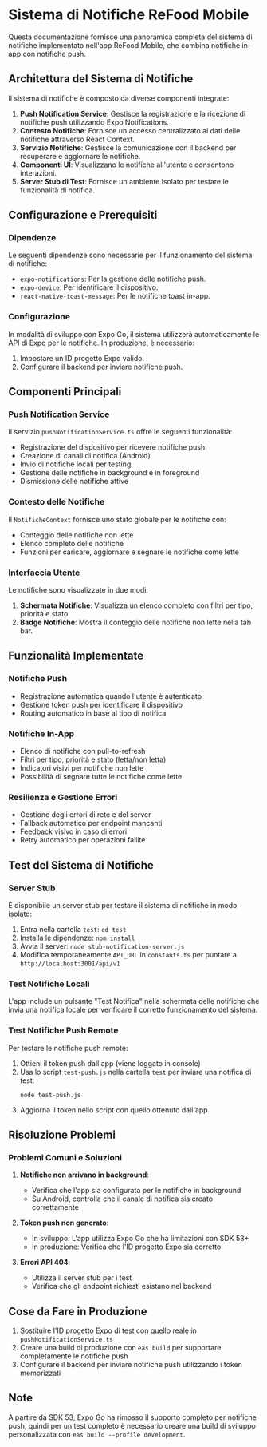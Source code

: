 # Sistema di Notifiche ReFood Mobile

Questa documentazione fornisce una panoramica completa del sistema di notifiche implementato nell'app ReFood Mobile, che combina notifiche in-app con notifiche push.

## Architettura del Sistema di Notifiche

Il sistema di notifiche è composto da diverse componenti integrate:

1. **Push Notification Service**: Gestisce la registrazione e la ricezione di notifiche push utilizzando Expo Notifications.
2. **Contesto Notifiche**: Fornisce un accesso centralizzato ai dati delle notifiche attraverso React Context.
3. **Servizio Notifiche**: Gestisce la comunicazione con il backend per recuperare e aggiornare le notifiche.
4. **Componenti UI**: Visualizzano le notifiche all'utente e consentono interazioni.
5. **Server Stub di Test**: Fornisce un ambiente isolato per testare le funzionalità di notifica.

## Configurazione e Prerequisiti

### Dipendenze

Le seguenti dipendenze sono necessarie per il funzionamento del sistema di notifiche:

- `expo-notifications`: Per la gestione delle notifiche push.
- `expo-device`: Per identificare il dispositivo.
- `react-native-toast-message`: Per le notifiche toast in-app.

### Configurazione

In modalità di sviluppo con Expo Go, il sistema utilizzerà automaticamente le API di Expo per le notifiche. In produzione, è necessario:

1. Impostare un ID progetto Expo valido.
2. Configurare il backend per inviare notifiche push.

## Componenti Principali

### Push Notification Service

Il servizio `pushNotificationService.ts` offre le seguenti funzionalità:

- Registrazione del dispositivo per ricevere notifiche push
- Creazione di canali di notifica (Android)
- Invio di notifiche locali per testing
- Gestione delle notifiche in background e in foreground
- Dismissione delle notifiche attive

### Contesto delle Notifiche

Il `NotificheContext` fornisce uno stato globale per le notifiche con:

- Conteggio delle notifiche non lette
- Elenco completo delle notifiche
- Funzioni per caricare, aggiornare e segnare le notifiche come lette

### Interfaccia Utente

Le notifiche sono visualizzate in due modi:

1. **Schermata Notifiche**: Visualizza un elenco completo con filtri per tipo, priorità e stato.
2. **Badge Notifiche**: Mostra il conteggio delle notifiche non lette nella tab bar.

## Funzionalità Implementate

### Notifiche Push

- Registrazione automatica quando l'utente è autenticato
- Gestione token push per identificare il dispositivo
- Routing automatico in base al tipo di notifica

### Notifiche In-App

- Elenco di notifiche con pull-to-refresh
- Filtri per tipo, priorità e stato (letta/non letta)
- Indicatori visivi per notifiche non lette
- Possibilità di segnare tutte le notifiche come lette

### Resilienza e Gestione Errori

- Gestione degli errori di rete e del server
- Fallback automatico per endpoint mancanti
- Feedback visivo in caso di errori
- Retry automatico per operazioni fallite

## Test del Sistema di Notifiche

### Server Stub

È disponibile un server stub per testare il sistema di notifiche in modo isolato:

1. Entra nella cartella `test`: `cd test`
2. Installa le dipendenze: `npm install`
3. Avvia il server: `node stub-notification-server.js`
4. Modifica temporaneamente `API_URL` in `constants.ts` per puntare a `http://localhost:3001/api/v1`

### Test Notifiche Locali

L'app include un pulsante "Test Notifica" nella schermata delle notifiche che invia una notifica locale per verificare il corretto funzionamento del sistema.

### Test Notifiche Push Remote

Per testare le notifiche push remote:

1. Ottieni il token push dall'app (viene loggato in console)
2. Usa lo script `test-push.js` nella cartella `test` per inviare una notifica di test:
   ```
   node test-push.js
   ```
3. Aggiorna il token nello script con quello ottenuto dall'app

## Risoluzione Problemi

### Problemi Comuni e Soluzioni

1. **Notifiche non arrivano in background**:
   - Verifica che l'app sia configurata per le notifiche in background
   - Su Android, controlla che il canale di notifica sia creato correttamente

2. **Token push non generato**:
   - In sviluppo: L'app utilizza Expo Go che ha limitazioni con SDK 53+
   - In produzione: Verifica che l'ID progetto Expo sia corretto

3. **Errori API 404**:
   - Utilizza il server stub per i test
   - Verifica che gli endpoint richiesti esistano nel backend

## Cose da Fare in Produzione

1. Sostituire l'ID progetto Expo di test con quello reale in `pushNotificationService.ts`
2. Creare una build di produzione con `eas build` per supportare completamente le notifiche push
3. Configurare il backend per inviare notifiche push utilizzando i token memorizzati

## Note

A partire da SDK 53, Expo Go ha rimosso il supporto completo per notifiche push, quindi per un test completo è necessario creare una build di sviluppo personalizzata con `eas build --profile development`. 